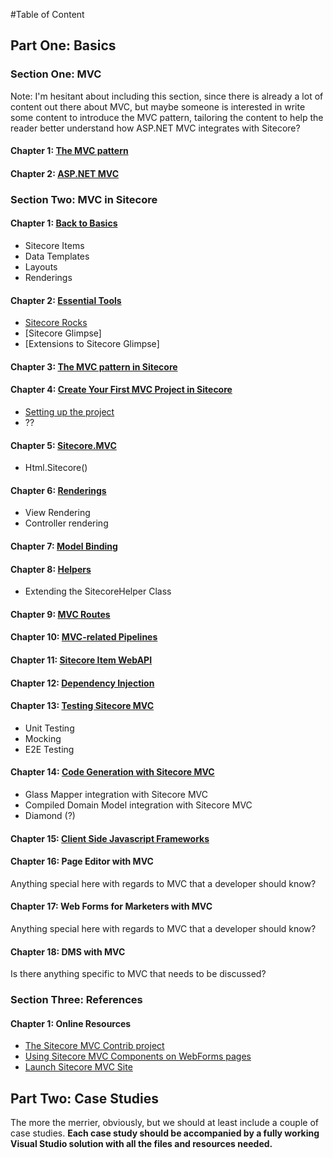 #Table of Content

## Part One: Basics

### Section One: MVC
Note: I'm hesitant about including this section, since there is already a lot of content out there about MVC, but maybe someone is interested in write some content to introduce the MVC pattern, tailoring the content to help the reader better understand how ASP.NET MVC integrates with Sitecore?

#### Chapter 1: [The MVC pattern](https://github.com/SitecoreMVC/theBook/blob/master/Part-1--Basics/Section-1--MVC/Chapter-01--The-MVC-Pattern.md)

#### Chapter 2: [ASP.NET MVC](https://github.com/SitecoreMVC/theBook/blob/master/Part-1--Basics/Section-1--MVC/Chapter-02--ASP-NET-MVC.md)

### Section Two: MVC in Sitecore

#### Chapter 1: [Back to Basics](https://github.com/SitecoreMVC/theBook/blob/master/Part-1--Basics/Section-2--MVC-with-Sitecore/Chapter-01--Back-to-Basics.md)
- Sitecore Items
- Data Templates
- Layouts
- Renderings   

#### Chapter 2: [Essential Tools](https://github.com/SitecoreMVC/theBook/blob/master/Part-1--Basics/Section-2--MVC-with-Sitecore/Chapter-02--Essential-Tools.md) 
- [Sitecore Rocks](https://github.com/SitecoreMVC/theBook/blob/master/Part-1--Basics/Section-2--MVC-with-Sitecore/Chapter-02--Essential-Tools.md#sitecore-rocks)
- [Sitecore Glimpse]
 - [Extensions to Sitecore Glimpse]


#### Chapter 3: [The MVC pattern in Sitecore](https://github.com/SitecoreMVC/theBook/blob/master/Part-1--Basics/Section-2--MVC-with-Sitecore/Chapter-03--The-MVC-Pattern-in-Sitecore.md)

#### Chapter 4: [Create Your First MVC Project in Sitecore](https://github.com/SitecoreMVC/theBook/blob/master/Part-1--Basics/Section-2--MVC-with-Sitecore/Chapter-04--First-MVC-Project.md)
- [Setting up the project](https://github.com/SitecoreMVC/theBook/blob/master/Part-1--Basics/Section-2--MVC-with-Sitecore/Chapter-04--First-MVC-Project.md#setting-up-the-project)
- ??

#### Chapter 5: [Sitecore.MVC](https://github.com/SitecoreMVC/theBook/blob/master/Part-1--Basics/Section-2--MVC-with-Sitecore/Chapter-05--Sitecore-MVC.md)
- Html.Sitecore()

#### Chapter 6: [Renderings](https://github.com/SitecoreMVC/theBook/blob/master/Part-1--Basics/Section-2--MVC-with-Sitecore/Chapter-06--Renderings.md)
- View Rendering
- Controller rendering

#### Chapter 7: [Model Binding](https://github.com/SitecoreMVC/theBook/blob/master/Part-1--Basics/Section-2--MVC-with-Sitecore/Chapter-07--Model-Binding.md)

#### Chapter 8: [Helpers](https://github.com/SitecoreMVC/theBook/blob/master/Part-1--Basics/Section-2--MVC-with-Sitecore/Chapter-08--Helpers.md)
- Extending the SitecoreHelper Class

#### Chapter 9: [MVC Routes](https://github.com/SitecoreMVC/theBook/blob/master/Part-1--Basics/Section-2--MVC-with-Sitecore/Chapter-09--MVC-Routes.md)

#### Chapter 10: [MVC-related Pipelines](https://github.com/SitecoreMVC/theBook/blob/master/Part-1--Basics/Section-2--MVC-with-Sitecore/Chapter-10--MVC-Related-Pipelines.md)

#### Chapter 11: [Sitecore Item WebAPI](https://github.com/SitecoreMVC/theBook/blob/master/Part-1--Basics/Section-2--MVC-with-Sitecore/Chapter-11--Sitecore-Item-WebAPI.md)

#### Chapter 12: [Dependency Injection](https://github.com/SitecoreMVC/theBook/blob/master/Part-1--Basics/Section-2--MVC-with-Sitecore/Chapter-12--Dependency-Injection.md)

#### Chapter 13: [Testing Sitecore MVC](https://github.com/SitecoreMVC/theBook/blob/master/Part-1--Basics/Section-2--MVC-with-Sitecore/Chapter-13--Testing-Sitecore-MVC.md)
- Unit Testing
- Mocking
- E2E Testing

#### Chapter 14: [Code Generation with Sitecore MVC](https://github.com/SitecoreMVC/theBook/blob/master/Part-1--Basics/Section-2--MVC-with-Sitecore/Chapter-14--Code-Generation-with-Sitecore-MVC.md)
- Glass Mapper integration with Sitecore MVC
- Compiled Domain Model integration with Sitecore MVC
- Diamond (?)

#### Chapter 15: [Client Side Javascript Frameworks](https://github.com/saberone/theBook/blob/master/Part-1--Basics/Section-2--MVC-with-Sitecore/Chapter-15--Client-Side-Javascript-Frameworks.md) 

#### Chapter 16: Page Editor with MVC
Anything special here with regards to MVC that a developer should know? 

#### Chapter 17: Web Forms for Marketers with MVC
Anything special here with regards to MVC that a developer should know? 

#### Chapter 18: DMS with MVC
Is there anything specific to MVC that needs to be discussed?

### Section Three: References

#### Chapter 1: Online Resources
- [The Sitecore MVC Contrib project](https://github.com/Sitecore-Community/Sitecore-Mvc-Contrib)
 - [Using Sitecore MVC Components on WebForms pages](http://www.hhogdev.com/blog/2012/december/mvc-webforms.aspx)
 - [Launch Sitecore MVC Site](https://bitbucket.org/demoniusrex/launch-sitecore-mvc-demo)

## Part Two: Case Studies
The more the merrier, obviously, but we should at least include a couple of case studies. **Each case study should be accompanied by a fully working Visual Studio solution with all the files and resources needed.**


